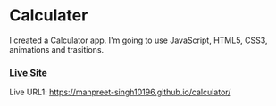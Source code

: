 # Calculater

I created a Calculator app. I'm going to use JavaScript, HTML5, CSS3, animations and trasitions.

### [Live Site](https://manpreet-singh10196.github.io/calculator/)

Live URL1: https://manpreet-singh10196.github.io/calculator/
